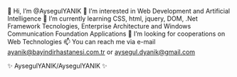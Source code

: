  👋 Hi, I’m @AysegulYANIK
 👀 I’m interested in Web Development and Artificial Intelligence
 🌱 I’m currently learning CSS, html, jquery, DOM, .Net Framework Tecnologies, Enterprise Architecture and Windows Communication Foundation Applications
 💞️ I’m looking for cooperations on Web Technologies
 📫 You can reach me via e-mail ayanik@bayindirhastanesi.com.tr or aysegul.dyanik@gmail.com

✨ AysegulYANIK/AysegulYANIK ✨

